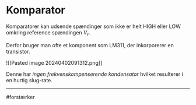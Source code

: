 # Komparator
Komparatorer kan udsende spændinger som ikke er helt HIGH eller LOW omkring reference spændingen $V_{r}$.

Derfor bruger man ofte et komponent som LM311, der inkorporerer en transistor.

![[Pasted image 20240402091312.png]]

Denne har *ingen frekvenskompenserende kondensator* hvilket resulterer i en hurtig slug-rate.


---
#forstærker